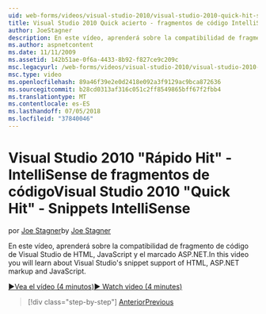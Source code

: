 ```yaml
---
uid: web-forms/videos/visual-studio-2010/visual-studio-2010-quick-hit-snippets-intellisense
title: Visual Studio 2010 Quick acierto - fragmentos de código IntelliSense | Microsoft Docs
author: JoeStagner
description: En este vídeo, aprenderá sobre la compatibilidad de fragmento de código de Visual Studio de HTML, JavaScript y el marcado ASP.NET.
ms.author: aspnetcontent
ms.date: 11/11/2009
ms.assetid: 142b51ae-0f6a-4433-8b92-f827ce9c209c
msc.legacyurl: /web-forms/videos/visual-studio-2010/visual-studio-2010-quick-hit-snippets-intellisense
msc.type: video
ms.openlocfilehash: 89a46f39e2e0d2418e092a3f9129ac9bca872636
ms.sourcegitcommit: b28cd0313af316c051c2ff8549865bff67f2fbb4
ms.translationtype: MT
ms.contentlocale: es-ES
ms.lasthandoff: 07/05/2018
ms.locfileid: "37840046"
---
```

<a name="visual-studio-2010-quick-hit---snippets-intellisense"></a><span data-ttu-id="6ec67-103">Visual Studio 2010 "Rápido Hit" - IntelliSense de fragmentos de código</span><span class="sxs-lookup"><span data-stu-id="6ec67-103">Visual Studio 2010 "Quick Hit" - Snippets IntelliSense</span></span>
====================
<span data-ttu-id="6ec67-104">por [Joe Stagner](https://github.com/JoeStagner)</span><span class="sxs-lookup"><span data-stu-id="6ec67-104">by [Joe Stagner](https://github.com/JoeStagner)</span></span>

<span data-ttu-id="6ec67-105">En este vídeo, aprenderá sobre la compatibilidad de fragmento de código de Visual Studio de HTML, JavaScript y el marcado ASP.NET.</span><span class="sxs-lookup"><span data-stu-id="6ec67-105">In this video you will learn about Visual Studio's snippet support of HTML, ASP.NET markup and JavaScript.</span></span>

[<span data-ttu-id="6ec67-106">&#9654;Vea el vídeo (4 minutos)</span><span class="sxs-lookup"><span data-stu-id="6ec67-106">&#9654; Watch video (4 minutes)</span></span>](https://channel9.msdn.com/Blogs/ASP-NET-Site-Videos/visual-studio-2010-quick-hit-snippets-intellisense)

> [!div class="step-by-step"]
> [<span data-ttu-id="6ec67-107">Anterior</span><span class="sxs-lookup"><span data-stu-id="6ec67-107">Previous</span></span>](visual-studio-2010-quick-hit-websites-instead-of-web-projects.md)
